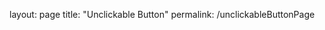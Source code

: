 layout: page title: "Unclickable Button" permalink: /unclickableButtonPage

<!DOCTYPE html>
<html>
<head>
	<meta charset="UTF-8">
	<meta name="viewport" content="width=device-width, initial-scale=1" />
	<title>Casa comigo?</title>
	<style>
		.container {
			display: flex;
			justify-content: center;
			align-items: center;
			flex-direction: column;
			height: 90vh;
		}

		h1 {
			margin-bottom: 20px;
            		font-family: Arial, Helvetica, sans-serif;
		}

		.button {
			position: relative;
			width: 100px;
			height: 50px;
			cursor: pointer;
			padding: 5px;
			margin-right: 10px;
            		font-size: 20px;
			background-color: ghostwhite;
			border: solid gray 1px;
			border-radius: 2px;
			-webkit-touch-callout: none;
			-webkit-user-select: none;
			-khtml-user-select: none;
			-moz-user-select: none;
			-ms-user-select: none;
			user-select: none;
			-webkit-tap-highlight-color: transparent;
		}

		.button:focus, button:hover, button:active {
			background-color: ghostwhite!important;
		}

		.buttonInvisible {
			position: relative;
			width: 100px;
			height: 50px;
			cursor: pointer;
			padding: 5px;
			margin-right: 10px;
           		font-size: 20px;
			background-color: white;
			color: white;
			border: none;
		}

		.buttons-container {
			display: flex;
			flex-direction: row;
			margin-top: 10px;
		}
	</style>
</head>
<body>
		<div class="container"><h1>Casa comigo?</h1>
			<div class="buttons-container">
				<button id="myOtherButton" class="button">Sim</button>
				<button id="unclickableButton" class="button">Não</button>
			</div>
		</div>
	<script>
		const button = document.getElementById("unclickableButton");

		function changeButtonPosition() {
			let newTop = Math.random() * (window.innerHeight - 100),
			    newLeft = Math.random() * (window.innerWidth - 100);
			button.style.top = newTop + "px";
			button.style.left = newLeft + "px";
			button.style.position = "fixed";
			button.style.zIndex = 100;
		}

		function blinkTimer() {
			return new Promise((resolve) => {
				setTimeout(() => {
					resolve('resolved');
				}, 90);
			});
		}
		
		async function buttonTeleport() {
			button.className = "buttonInvisible";
			changeButtonPosition()
			const wait = await blinkTimer();
			button.className = "button";
		}


		button.addEventListener("mouseover", function() {
			changeButtonPosition();
		});

		button.addEventListener("touchstart", function() {
			buttonTeleport();
		});

		button.addEventListener("click", function() {
			window.location.href = "https://www.youtube.com/watch?v=xaZfsypesSs";
		});

		const otherButton = document.getElementById("myOtherButton");

		otherButton.addEventListener("click", function() {
			window.location.href = "https://www.youtube.com/shorts/Dcd-a_KTTJg";
		});
	</script>
</body>
</html>
